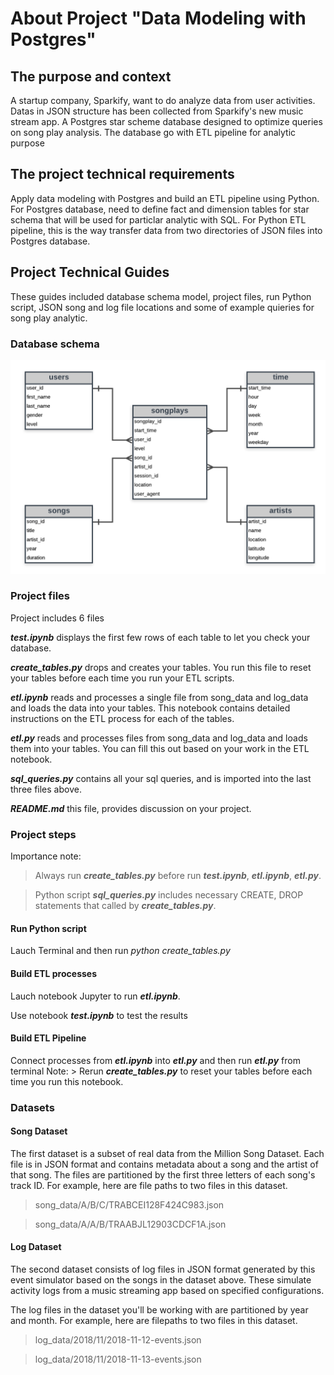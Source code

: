 # About Project "Data Modeling with Postgres"

## The purpose and context

A startup company, Sparkify, want to do analyze data from user activities. Datas in JSON structure has been collected from Sparkify's new music stream app. 
A Postgres star scheme database designed to optimize queries on song play analysis. The database go with ETL pipeline for analytic purpose

## The project technical requirements
Apply data modeling with Postgres and build an ETL pipeline using Python.
For Postgres database, need to define fact and dimension tables for star schema that will be used for particlar analytic with SQL.
For Python ETL pipeline, this is the way transfer data from two directories of JSON files into Postgres database.

## Project Technical Guides
These guides included database schema model, project files, run Python script, JSON song and log file locations and some of example quieries for song play analytic.

### Database schema
![](sparkify_erd.png?raw=true)

### Project files
Project includes 6 files

***test.ipynb*** displays the first few rows of each table to let you check your database.

***create_tables.py*** drops and creates your tables. You run this file to reset your tables before each time you run your ETL scripts.

***etl.ipynb*** reads and processes a single file from song_data and log_data and loads the data into your tables. This notebook contains detailed instructions on the ETL process for each of the tables.

***etl.py*** reads and processes files from song_data and log_data and loads them into your tables. You can fill this out based on your work in the ETL notebook.

***sql_queries.py*** contains all your sql queries, and is imported into the last three files above.

***README.md*** this file, provides discussion on your project.

### Project steps
Importance note: 
> Always run ***create_tables.py*** before run ***test.ipynb***, ***etl.ipynb***, ***etl.py***.

> Python script ***sql_queries.py*** includes necessary CREATE, DROP statements that called by ***create_tables.py***.

#### Run Python script
Lauch Terminal and then run *python create_tables.py*

#### Build ETL processes
Lauch notebook Jupyter to run ***etl.ipynb***.

Use notebook ***test.ipynb*** to test the results

#### Build ETL Pipeline
Connect processes from ***etl.ipynb*** into ***etl.py*** and then run ***etl.py*** from terminal
Note: > Rerun ***create_tables.py*** to reset your tables before each time you run this notebook.

### Datasets

#### Song Dataset
The first dataset is a subset of real data from the Million Song Dataset. Each file is in JSON format and contains metadata about a song and the artist of that song. The files are partitioned by the first three letters of each song's track ID. For example, here are file paths to two files in this dataset.
> song_data/A/B/C/TRABCEI128F424C983.json

> song_data/A/A/B/TRAABJL12903CDCF1A.json

#### Log Dataset
The second dataset consists of log files in JSON format generated by this event simulator based on the songs in the dataset above. These simulate activity logs from a music streaming app based on specified configurations.

The log files in the dataset you'll be working with are partitioned by year and month. For example, here are filepaths to two files in this dataset.
> log_data/2018/11/2018-11-12-events.json

> log_data/2018/11/2018-11-13-events.json

